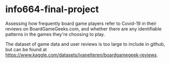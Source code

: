 # info664-final-project
Assessing how frequently board game players refer to Covid-19 in their reviews on BoardGameGeeks.com, and whether there are any identifiable patterns in the games they're choosing to play.

The dataset of game data and user reviews is too large to include in github, but can be found at https://www.kaggle.com/datasets/jvanelteren/boardgamegeek-reviews.
